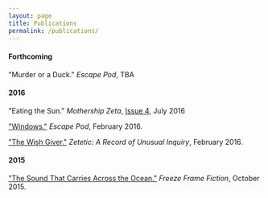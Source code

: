 ```yaml
---
layout: page
title: Publications
permalink: /publications/
---
```


#### Forthcoming

"Murder or a Duck." _Escape Pod_, TBA

#### 2016

"Eating the Sun." _Mothership Zeta_, [Issue 4](http://mothershipzeta.org/2016/07/28/issue-4-is-out-now/), July 2016


["Windows."](http://escapepod.org/2016/02/29/ep523-windows/) _Escape Pod_, February 2016.

["The Wish Giver."](https://zeteticrecord.org/2016/02/the-wish-giver/) _Zetetic: A Record of Unusual Inquiry_, February 2016.

#### 2015

["The Sound That Carries Across the Ocean."](http://freezeframefiction.com/read/q6-flash-fiction/the-sound-that-carries-across-the-ocean-by-beth-goder/) _Freeze Frame Fiction_, October 2015.
